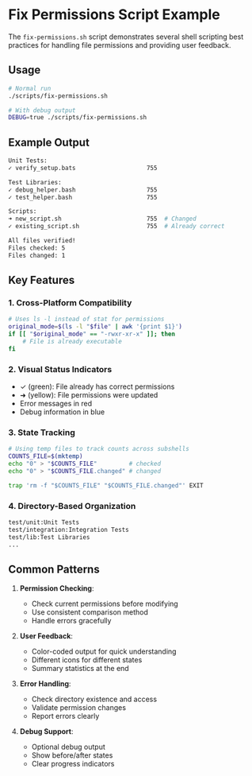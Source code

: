 # Fix Permissions Script Example

The `fix-permissions.sh` script demonstrates several shell scripting best practices for handling file permissions and providing user feedback.

## Usage

```bash
# Normal run
./scripts/fix-permissions.sh

# With debug output
DEBUG=true ./scripts/fix-permissions.sh
```

## Example Output

```bash
Unit Tests:
✓ verify_setup.bats                    755

Test Libraries:
✓ debug_helper.bash                    755
✓ test_helper.bash                     755

Scripts:
➜ new_script.sh                        755  # Changed
✓ existing_script.sh                   755  # Already correct

All files verified!
Files checked: 5
Files changed: 1
```

## Key Features

### 1. Cross-Platform Compatibility

```bash
# Uses ls -l instead of stat for permissions
original_mode=$(ls -l "$file" | awk '{print $1}')
if [[ "$original_mode" == "-rwxr-xr-x" ]]; then
    # File is already executable
fi
```

### 2. Visual Status Indicators

- ✓ (green): File already has correct permissions
- ➜ (yellow): File permissions were updated
- Error messages in red
- Debug information in blue

### 3. State Tracking

```bash
# Using temp files to track counts across subshells
COUNTS_FILE=$(mktemp)
echo "0" > "$COUNTS_FILE"         # checked
echo "0" > "$COUNTS_FILE.changed" # changed

trap 'rm -f "$COUNTS_FILE" "$COUNTS_FILE.changed"' EXIT
```

### 4. Directory-Based Organization

```bash
test/unit:Unit Tests
test/integration:Integration Tests
test/lib:Test Libraries
...
```

## Common Patterns

1. **Permission Checking**:
   - Check current permissions before modifying
   - Use consistent comparison method
   - Handle errors gracefully

2. **User Feedback**:
   - Color-coded output for quick understanding
   - Different icons for different states
   - Summary statistics at the end

3. **Error Handling**:
   - Check directory existence and access
   - Validate permission changes
   - Report errors clearly

4. **Debug Support**:
   - Optional debug output
   - Show before/after states
   - Clear progress indicators
